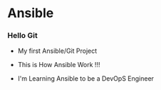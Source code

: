 # Ansible

### Hello Git

- My first Ansible/Git Project

- This is How Ansible Work !!!

- I'm Learning Ansible to be a DevOpS Engineer
